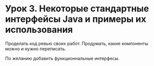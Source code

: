 # Урок 3. Некоторые стандартные интерфейсы Java и примеры их использования

Проделать код ревью своих работ. Продумать, какие компоненты можно 
и нужно переписать.

По желанию добавить функционнальные интерфесы.